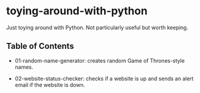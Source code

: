 # toying-around-with-python

Just toying around with Python. Not particularly useful but worth keeping.

## Table of Contents

- 01-random-name-generator: creates random Game of Thrones-style names.

- 02-website-status-checker: checks if a website is up and sends an alert email if the website is down.
